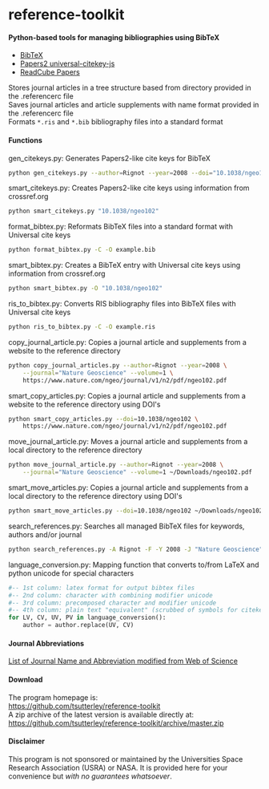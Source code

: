 reference-toolkit
=================

#### Python-based tools for managing bibliographies using BibTeX

- [BibTeX](http://www.bibtex.org/)  
- [Papers2 universal-citekey-js](https://github.com/cparnot/universal-citekey-js)  
- [ReadCube Papers](https://www.readcube.com/papers/)  

Stores journal articles in a tree structure based from directory provided in the .referencerc file   
Saves journal articles and article supplements with name format provided in the .referencerc file   
Formats `*.ris` and `*.bib` bibliography files into a standard format  

#### Functions
gen_citekeys.py: Generates Papers2-like cite keys for BibTeX  
```bash
python gen_citekeys.py --author=Rignot --year=2008 --doi="10.1038/ngeo102"
```
smart_citekeys.py: Creates Papers2-like cite keys using information from crossref.org  
```bash
python smart_citekeys.py "10.1038/ngeo102"
```

format_bibtex.py: Reformats BibTeX files into a standard format with Universal cite keys  
```bash
python format_bibtex.py -C -O example.bib
```
smart_bibtex.py: Creates a BibTeX entry with Universal cite keys using information from crossref.org  
```bash
python smart_bibtex.py -O "10.1038/ngeo102"
```
ris_to_bibtex.py: Converts RIS bibliography files into BibTeX files with Universal cite keys  
```bash
python ris_to_bibtex.py -C -O example.ris
```

copy_journal_article.py: Copies a journal article and supplements from a website to the reference directory  
```bash
python copy_journal_articles.py --author=Rignot --year=2008 \
	--journal="Nature Geoscience" --volume=1 \
	https://www.nature.com/ngeo/journal/v1/n2/pdf/ngeo102.pdf
```
smart_copy_articles.py: Copies a journal article and supplements from a website to the reference directory using DOI's  
```bash
python smart_copy_articles.py --doi=10.1038/ngeo102 \
	https://www.nature.com/ngeo/journal/v1/n2/pdf/ngeo102.pdf
```

move_journal_article.py: Moves a journal article and supplements from a local directory to the reference directory  
```bash
python move_journal_article.py --author=Rignot --year=2008 \
	--journal="Nature Geoscience" --volume=1 ~/Downloads/ngeo102.pdf
```
smart_move_articles.py: Copies a journal article and supplements from a local directory to the reference directory using DOI's  
```bash
python smart_move_articles.py --doi=10.1038/ngeo102 ~/Downloads/ngeo102.pdf
```

search_references.py: Searches all managed BibTeX files for keywords, authors and/or journal  
```bash
python search_references.py -A Rignot -F -Y 2008 -J "Nature Geoscience"
```

language_conversion.py: Mapping function that converts to/from LaTeX and python unicode for special characters  
```python
#-- 1st column: latex format for output bibtex files
#-- 2nd column: character with combining modifier unicode
#-- 3rd column: precomposed character and modifier unicode
#-- 4th column: plain text "equivalent" (scrubbed of symbols for citekeys)
for LV, CV, UV, PV in language_conversion():
	author = author.replace(UV, CV)
```

#### Journal Abbreviations
[List of Journal Name and Abbreviation modified from Web of Science](https://github.com/JabRef/abbrv.jabref.org/tree/master/journals)  

#### Download
The program homepage is:   
https://github.com/tsutterley/reference-toolkit   
A zip archive of the latest version is available directly at:    
https://github.com/tsutterley/reference-toolkit/archive/master.zip  

#### Disclaimer  
This program is not sponsored or maintained by the Universities Space Research Association (USRA) or NASA.  It is provided here for your convenience but _with no guarantees whatsoever_.  
